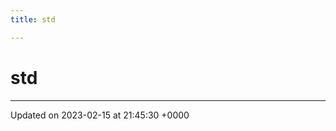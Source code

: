 ```yaml
---
title: std

---
```


# std








-------------------------------

Updated on 2023-02-15 at 21:45:30 +0000